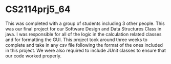 # CS2114prj5_64
 
This was completed with a group of students including 3 other people. This was our final project for our Software Design and Data Structures Class in java. I was responsible for all of the logic in the calculation related classes and for formatting the GUI. This project took around three weeks to complete and take in any csv file following the format of the ones included in this project. We were also required to include JUnit classes to ensure that our code worked properly.
